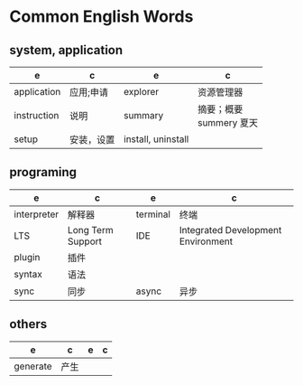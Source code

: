 # Common English Words

## system, application

e | c | e | c
-|-|-|-
application | 应用;申请 | explorer | 资源管理器
instruction | 说明 | summary | 摘要；概要<br>summery 夏天
setup | 安装，设置 | install, uninstall

## programing

e | c | e | c 
-|-|-|-
interpreter | 解释器 | terminal | 终端
LTS | Long Term Support | IDE | Integrated Development Environment
plugin | 插件
syntax | 语法
sync| 同步 | async | 异步


## others

e | c | e | c
-|-|-|-
generate | 产生
